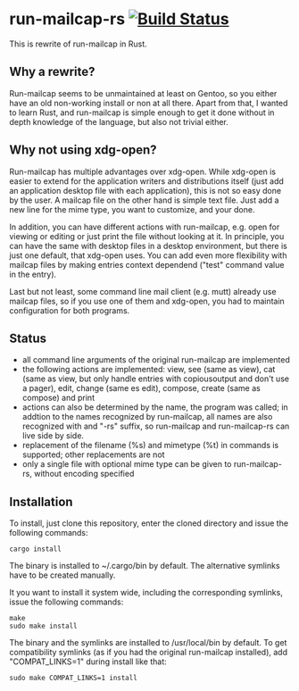 run-mailcap-rs [![Build Status](https://api.travis-ci.com/cglindkamp/run-mailcap-rs.svg?branch=master)](https://travis-ci.com/cglindkamp/run-mailcap-rs)
==============
This is rewrite of run-mailcap in Rust.

Why a rewrite?
--------------
Run-mailcap seems to be unmaintained at least on Gentoo, so you either have an
old non-working install or non at all there. Apart from that, I wanted to learn
Rust, and run-mailcap is simple enough to get it done without in depth knowledge
of the language, but also not trivial either.

Why not using xdg-open?
-----------------------
Run-mailcap has multiple advantages over xdg-open. While xdg-open is easier to
extend for the application writers and distributions itself (just add an
application desktop file with each application), this is not so easy done by
the user. A mailcap file on the other hand is simple text file. Just add a new
line for the mime type, you want to customize, and your done.

In addition, you can have different actions with run-mailcap, e.g. open for
viewing or editing or just print the file without looking at it. In principle,
you can have the same with desktop files in a desktop environment, but there is
just one default, that xdg-open uses. You can add even more flexibility with
mailcap files by making entries context dependend ("test" command value in the
entry).

Last but not least, some command line mail client (e.g. mutt) already use
mailcap files, so if you use one of them and xdg-open, you had to maintain
configuration for both programs.

Status
------
- all command line arguments of the original run-mailcap are implemented
- the following actions are implemented: view, see (same as view), cat (same as
  view, but only handle entries with copiousoutput and don't use a pager),
  edit, change (same es edit), compose, create (same as compose) and print
- actions can also be determined by the name, the program was called; in addtion
  to the names recognized by run-mailcap, all names are also recognized with and
  "-rs" suffix, so run-mailcap and run-mailcap-rs can live side by side.
- replacement of the filename (%s) and mimetype (%t) in commands is supported;
  other replacements are not
- only a single file with optional mime type can be given to run-mailcap-rs,
  without encoding specified

Installation
------------
To install, just clone this repository, enter the cloned directory and issue
the following commands:
```
cargo install
```

The binary is installed to ~/.cargo/bin by default. The alternative symlinks
have to be created manually.

It you want to install it system wide, including the corresponding symlinks,
issue the following commands:

```
make
sudo make install
```

The binary and the symlinks are installed to /usr/local/bin by default. To get
compatibility symlinks (as if you had the original run-mailcap installed), add
"COMPAT\_LINKS=1" during install like that:
```
sudo make COMPAT_LINKS=1 install
```

